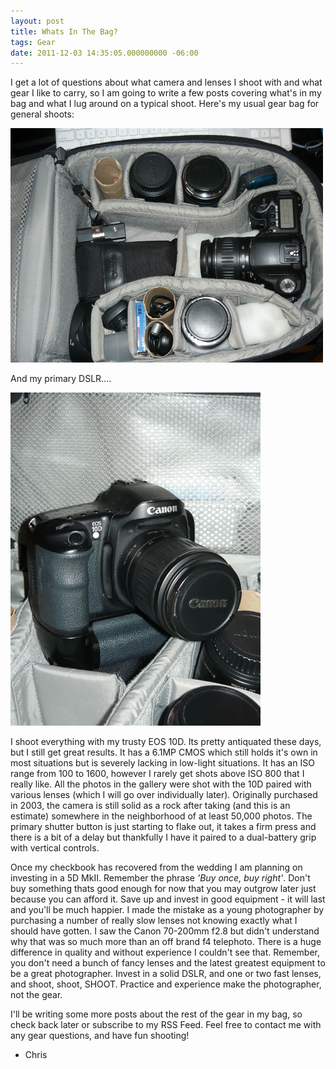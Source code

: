 ```yaml
---
layout: post
title: Whats In The Bag? 
tags: Gear
date: 2011-12-03 14:35:05.000000000 -06:00
---
```

<p>I get a lot of questions about what camera and lenses I shoot with and what gear I like to carry, so I am going to write a few posts covering what's in my bag and what I lug around on a typical shoot.  Here's my usual gear bag for general shoots:</p>

<img src="/images/bag.jpg" alt="Lowepro Camera Bag" />

<p>And my primary DSLR....</p>
<img src="/images/10D.jpg" alt="Canon EOS 10D DSLR" />

<p>I shoot everything with my trusty EOS 10D.  Its pretty antiquated these days, but I still get great results.  It has a 6.1MP CMOS which still holds it's own in most situations but is severely lacking in low-light situations. It has an ISO range from 100 to 1600, however I rarely get shots above ISO 800 that I really like. All the photos in the gallery were shot with the 10D paired with various lenses (which I will go over individually later).  Originally purchased in 2003, the camera is still solid as a rock after taking (and this is an estimate) somewhere in the neighborhood of at least 50,000 photos.  The primary shutter button is just starting to flake out, it takes a firm press and there is a bit of a delay but thankfully I have it paired to a dual-battery grip with vertical controls.</p>

<p>Once my checkbook has recovered from the wedding I am planning on investing in a 5D MkII.  Remember the phrase <em>'Buy once, buy right'</em>.  Don't buy something thats good enough for now that you may outgrow later just because you can afford it. Save up and invest in good equipment - it will last and you'll be much happier.  I made the mistake as a young photographer by purchasing a number of really slow lenses not knowing exactly what I should have gotten.  I saw the Canon 70-200mm f2.8 but didn't understand why that was so much more than an off brand f4 telephoto.  There is a huge difference in quality and without experience I couldn't see that.  Remember, you don't need a bunch of fancy lenses and the latest greatest equipment to be a great photographer.  Invest in a solid DSLR, and one or two fast lenses, and shoot, shoot, SHOOT.  Practice and experience make the photographer, not the gear.</p>
<p>I'll be writing some more posts about the rest of the gear in my bag, so check back later or subscribe to my RSS Feed.  Feel free to contact me with any gear questions, and have fun shooting!<br />

- Chris</p>
